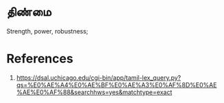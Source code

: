 # திண்மை
Strength, power, robustness;


# References
1. https://dsal.uchicago.edu/cgi-bin/app/tamil-lex_query.py?qs=%E0%AE%A4%E0%AE%BF%E0%AE%A3%E0%AF%8D%E0%AE%AE%E0%AF%88&searchhws=yes&matchtype=exact
